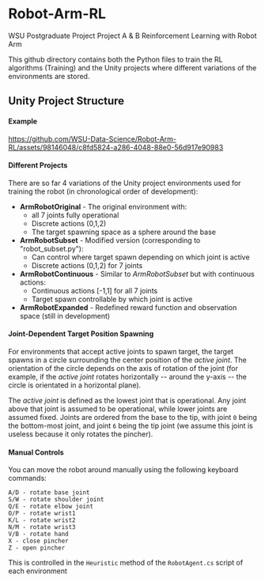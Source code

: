 # Robot-Arm-RL
 WSU Postgraduate Project Project A &amp; B    Reinforcement Learning with Robot Arm

This github directory contains both the Python files to train the RL algorithms (Training\) and the Unity projects where different variations of the environments are stored.

## Unity Project Structure

#### Example

<!-- <figure class="video_container">
  <video controls="true" allowfullscreen="true">
    <source src="docs/videos/robot_subset_joint2_102.mp4" type="video/mp4">
  </video>
</figure> -->



https://github.com/WSU-Data-Science/Robot-Arm-RL/assets/98146048/c8fd5824-a286-4048-88e0-56d917e90983



#### Different Projects

There are so far 4 variations of the Unity project environments used for training the robot (in chronological order of development):

- **ArmRobotOriginal** - The original environment with:
  - all 7 joints fully operational
  - Discrete actions (0,1,2)
  - The target spawning space as a sphere around the base
- **ArmRobotSubset** - Modified version (corresponding to "robot_subset.py"):
	- Can control where target spawn depending on which joint is active
	- Discrete actions (0,1,2) for 7 joints
- **ArmRobotContinuous** - Similar to *ArmRobotSubset* but with continuous actions:
	- Continuous actions [-1,1] for all 7 joints
	- Target spawn controllable by which joint is active
- **ArmRobotExpanded** - Redefined reward function and observation space (still in development)

#### Joint-Dependent Target Position Spawning
For environments that accept active joints to spawn target, the target spawns in a circle surrounding the center position of the *active joint*. 
The orientation of the circle depends on the axis of rotation of the joint (for example, if the *active joint* rotates horizontally -- around the y-axis -- the circle is orientated in a horizontal plane).

The *active joint* is defined as the lowest joint that is operational. Any joint above that joint is assumed to be operational, while lower joints are assumed fixed. Joints are ordered from the base to the tip, with joint `0` being the bottom-most joint, and joint `6` being the tip joint (we assume this joint is useless because it only rotates the pincher).



#### Manual Controls

You can move the robot around manually using the following keyboard commands:

```
A/D - rotate base joint
S/W - rotate shoulder joint
Q/E - rotate elbow joint
O/P - rotate wrist1
K/L - rotate wrist2
N/M - rotate wrist3
V/B - rotate hand
X - close pincher
Z - open pincher
```

This is controlled in the `Heuristic` method of the `RobotAgent.cs` script of each environment

